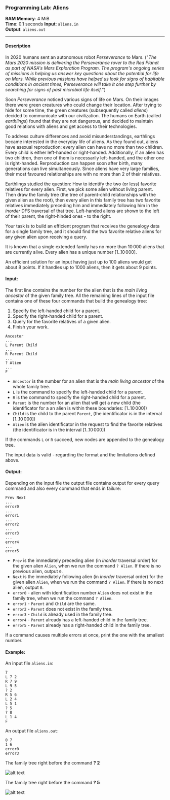 ### Programming Lab: Aliens

**RAM Memory**: 4 MiB  
**Time**: 0.1 seconds
**Input**: `aliens.in`  
**Output**: `aliens.out`

---

#### Description

In 2020 humans sent an autonomous robot *Perseverance* to Mars. ("*The Mars 2020 mission is delivering the Perseverance rover to the Red Planet as part of NASA's Mars Exploration Program. The program's ongoing series of missions is helping us answer key questions about the potential for life on Mars. While previous missions have helped us look for signs of habitable conditions in ancient times, Perseverance will take it one step further by searching for signs of past microbial life itself.*")

Soon *Perseverance* noticed various signs of life on Mars. On their images there were green creatures who could change their location. After trying to hide for some time, the green creatures (subsequently called *aliens*) decided to communicate with our civilization. The humans on Earth (called *earthlings*) found that they are not dangerous, and decided to maintain good relations with aliens and get access to their technologies.

To address culture differences and avoid misunderstandings, earthlings became interested in the everyday life of aliens. As they found out, aliens have asexual reproduction: every alien can have no more than two children. Every child is either left-handed or right-handed. Additionally, if an alien has two children, then one of them is necessarily left-handed, and the other one is right-handed. Rerproduction can happen soon after birth, many generations can live simultaneously. Since aliens have very large families, their most favoured relationships are with no more than 2 of their relatives.

Earthlings studied the question: How to identify the two (or less) favorite relatives for every alien. First, we pick some alien without living parent. Then draw the family tree (the tree of parent-child relationships with the given alien as the root), then every alien in this family tree has two favorite relatives immediately preceding him and immediately following him in the *inorder* DFS traversal of that tree. Left-handed aliens are shown to the left of their parent, the right-hinded ones - to the right. 

Your task is to build an efficient program that receives the genealogy data for a single family tree, and it should find the two favorite relative aliens for any given alien upon 
receiving a query.

It is known that a single extended family has no more than $10\,000$ aliens that are currently alive. Every alien has a unique number $[1..10\,000]$.

An efficient solution for an input having just up to 100 aliens would get about 8 points. If it handles up to 1000 aliens, then it gets about 9 points. 

#### Input:

The first line contains the number for the alien that is the *main living ancestor* of the given family tree. All the remaining lines of the input file 
contains one of these four commands that build the genealogy tree: 

1. Specify the left-handed child for a parent. 
2. Specify the right-handed child for a parent. 
3. Query for the favorite relatives of a given alien. 
4. Finish your work. 

```
Ancestor
...
L Parent Child
...
R Parent Child
...
? Alien
...
F

```

* `Ancestor` is the number for an alien that is the *main living ancestor* of the whole family tree. 
* `L` is the command to specify the left-handed child for a parent. 
* `R` is the command to specify the right-handed child for a parent. 
* `Parent` is the number for an alien that will get a new child (the identificator for a an alien is within these boundaries: $[1..10\,000])$
* `Child` is the child to the parent `Parent`, (the identificator is in the interval $[1..10\,000])$
* `Alien` is the alien identificator in the request to find the favorite relatives (the identificator is in the interval $[1..10\,000])$

If the commands `L` or `R` succeed, new nodes are appended to the genealogy tree. 

The input data is valid - regarding the format and the limitations defined above. 

#### Output:

Depending on the input file the output file contains output for every query command and also every command that ends in failure:

```
Prev Next
...
error0
...
error1
...
error2
...
error3
...
error4
...
error5
```

* `Prev` is the immediately preceding alien (in *inorder* traversal order) for the given alien `Alien`, when we run the command `? Alien`. If there is no previous alien, output `0`. 
* `Next` is the immediately following alien (in *inorder* traversal order) for the given alien `Alien`, when we run the command `? Alien`. If there is no next alien, output `0`.
* `error0` - alien with identification number `Alien` does not exist in the family tree, when we run the command `? Alien`.
* `error1` - `Parent` and `Child` are the same.
* `error2` - `Parent` does not exist in the family tree.
* `error3` - `Child` is already used in the family tree.
* `error4` - `Parent` already has a left-handed child in the family tree.
* `error5` - `Parent` already has a right-handed chlid in the family tree.

If a command causes multiple errors at once, print the one with the smallest number. 

#### Example:

An input file `aliens.in`:

```
7
L 7 2
R 7 9
L 9 5
? 2
R 5 6
L 2 4
L 5 1
? 5
? 8
L 1 4
F
```

An output file `aliens.out`:

```
0 7
1 6
error0
error3
```

The family tree right before the command **? 2**

![alt text](http://home.lu.lv/~garnican/apts/images/aliens_1.jpg "Aliens 1")

The family tree right before the command **? 5**

![alt text](http://home.lu.lv/~garnican/apts/images/aliens_2.jpg "Aliens 2")
